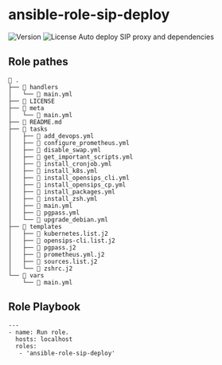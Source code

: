 # ansible-role-sip-deploy
![Version](https://img.shields.io/github/v/release/mach1el/ansible-role-sip-deploy?color=brown&style=plastic) ![License](https://img.shields.io/github/license/mach1el/ansible-role-sip-deploy?color=purple&style=plastic)
Auto deploy SIP proxy and dependencies

## Role pathes
	 .
	├──  handlers
	│   └──  main.yml
	├──  LICENSE
	├──  meta
	│   └──  main.yml
	├──  README.md
	├──  tasks
	│   ├──  add_devops.yml
	│   ├──  configure_prometheus.yml
	│   ├──  disable_swap.yml
	│   ├──  get_important_scripts.yml
	│   ├──  install_cronjob.yml
	│   ├──  install_k8s.yml
	│   ├──  install_opensips_cli.yml
	│   ├──  install_opensips_cp.yml
	│   ├──  install_packages.yml
	│   ├──  install_zsh.yml
	│   ├──  main.yml
	│   ├──  pgpass.yml
	│   └──  upgrade_debian.yml
	├──  templates
	│   ├──  kubernetes.list.j2
	│   ├──  opensips-cli.list.j2
	│   ├──  pgpass.j2
	│   ├──  prometheus.yml.j2
	│   ├──  sources.list.j2
	│   └──  zshrc.j2
	└──  vars
	    └──  main.yml



## Role Playbook
	---
	- name: Run role.
	  hosts: localhost
	  roles:
	   - 'ansible-role-sip-deploy'
